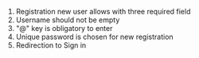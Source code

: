 1. Registration new user allows with three required field
2. Username should not be empty
3. "@" key is obligatory to enter
4. Unique password is chosen for new registration
5. Redirection to Sign in
